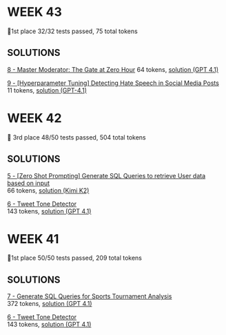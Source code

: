 # WEEK 43
🥇1st place
32/32 tests passed, 75 total tokens

## SOLUTIONS

[8 - Master Moderator: The Gate at Zero Hour](https://lunaprompts.com/challenges/8)
64 tokens, [solution (GPT 4.1)](https://github.com/mikaeltorni/luna_prompts_contest_solutions/blob/master/2025_week43/8_Master_Moderator_The_Gate_at_Zero_Hour-GPT-4.1.md)

[9 - [Hyperparameter Tuning] Detecting Hate Speech in Social Media Posts](https://lunaprompts.com/challenges/9)
11 tokens, [solution (GPT-4.1)](https://github.com/mikaeltorni/luna_prompts_contest_solutions/blob/master/2025_week43/9_Hyperparameter_Tuning-Detecting_Hate_Speech_in_Social_Media_Posts-GPT-4.1.md)

# WEEK 42
🥉 3rd place
48/50 tests passed, 504 total tokens

## SOLUTIONS

[5 - [Zero Shot Prompting] Generate SQL Queries to retrieve User data based on input](https://lunaprompts.com/challenges/15)  
66 tokens, [solution (Kimi K2)](https://github.com/mikaeltorni/luna_prompts_contest_solutions/blob/master/2025_week42/5_Zero_Shot_Prompting-Generate_SQL_Queries_to_retrieve_User_data_based_on_input-kimi-k2.md)

[6 - Tweet Tone Detector](https://lunaprompts.com/challenges/6)  
143 tokens, [solution (GPT 4.1)](https://github.com/mikaeltorni/luna_prompts_contest_solutions/blob/master/2025_week42/6_Tweet_Tone_Detector-gpt-4.1.xml)  

# WEEK 41
🥇1st place
50/50 tests passed, 209 total tokens

## SOLUTIONS

[7 - Generate SQL Queries for Sports Tournament Analysis](https://lunaprompts.com/challenges/7)  
372 tokens, [solution (GPT 4.1)](https://github.com/mikaeltorni/luna_prompts_contest_solutions/blob/master/2025_week41/7_Generate_SQL_Queries_for_Sports_Tournament_Analysis-GPT-4.1.md)

[6 - Tweet Tone Detector](https://lunaprompts.com/challenges/6)  
143 tokens, [solution (GPT 4.1)](https://github.com/mikaeltorni/luna_prompts_contest_solutions/blob/master/2025_week41/6_Tweet_Tone_Detector-gpt-4.1.xml)

